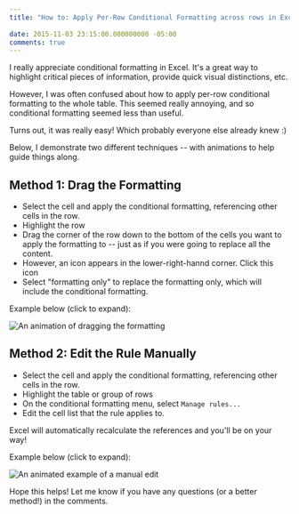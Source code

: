 ```yaml
---
title: "How to: Apply Per-Row Conditional Formatting across rows in Excel 2013"
 
date: 2015-11-03 23:15:00.000000000 -05:00
comments: true
---
```

I really appreciate conditional formatting in Excel. It's a great way to highlight critical pieces of information, provide quick visual distinctions, etc. 

However, I was often confused about how to apply per-row conditional formatting to the whole table. This seemed really annoying, and so conditional formatting seemed less than useful.

Turns out, it was really easy! Which probably everyone else already knew :) 

Below, I demonstrate two different techniques -- with animations to help guide things along. 

## Method 1: Drag the Formatting 

* Select the cell and apply the conditional formatting, referencing other cells in the row.
* Highlight the row
* Drag the corner of the row down to the bottom of the cells you want to apply the formatting to -- just as if you were going to replace all the content.
* However, an icon appears in the lower-right-hannd corner. Click this icon
* Select "formatting only" to replace the formatting only, which will include the conditional formatting.

Example below (click to expand): 

![An animation of dragging the formatting]({{site.post-images}}/Excel_ApplyConditionalFormattingAcrossRows_Method1_DragFormatting.gif)

## Method 2: Edit the Rule Manually

* Select the cell and apply the conditional formatting, referencing other cells in the row.
* Highlight the table or group of rows
* On the conditional formatting menu, select `Manage rules...`
* Edit the cell list that the rule applies to. 

Excel will automatically recalculate the references and you'll be on your way!

Example below (click to expand): 

![An animated example of a manual edit]({{site.post-images}}/Excel_ApplyConditionalFormattingAcrossRows_Method2_ManuallyEdit.gif)

Hope this helps! Let me know if you have any questions (or a better method!) in the comments.
